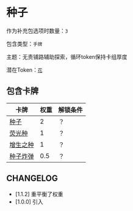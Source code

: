 # 种子

作为补充包选项时数量：`3`

包含类型：`手牌`

主题：无责铺路辅助探索，循环token保持卡组厚度

潜在Token：[`花`](花.md)

## 包含卡牌

卡牌 | 权重 | 解锁条件
--- | --- | ---
[种子](../卡牌/种子.md) | 2 | ？
[荧光种](../卡牌/荧光种.md) | 1 | ？
[增生之种](../卡牌/增生之种.md) | 1 | ？
[种子炸弹](../卡牌/种子炸弹.md) | 0.5 | ？

## CHANGELOG

- [1.1.2] 重平衡了权重
- [1.0.0] 引入
